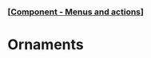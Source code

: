 ### [[Component - Menus and actions](./human-interface-guidelines-markdown/Component/menus-and-actions.md)]  
  
# **Ornaments**  

